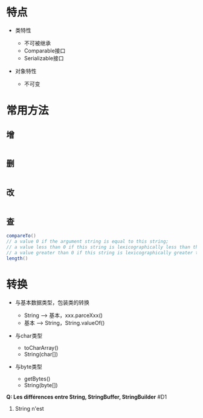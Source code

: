 
# 特点

- 类特性
	- 不可被继承
	- Comparable接口
	- Serializable接口

- 对象特性
	- 不可变

# 常用方法

## 增

```Java

```

## 删

```Java

```

## 改

```Java

```

## 查

```Java
compareTo()
// a value 0 if the argument string is equal to this string; 
// a value less than 0 if this string is lexicographically less than the string argument; 
// a value greater than 0 if this string is lexicographically greater than the string argument.
length()
```

# 转换

- 与基本数据类型，包装类的转换
	- String --> 基本，xxx.parceXxx()
	- 基本 --> String，String.valueOf()

- 与char类型
	- toCharArray()
	- String(char[])

- 与byte类型
	- getBytes()
	- String(byte[])

**Q: Les différences entre String, StringBuffer, StringBuilder** #D1 

1. String n'est 